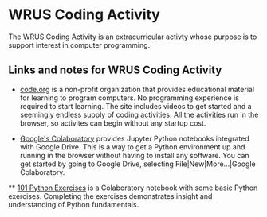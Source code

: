 # WRUS Coding Activity
The WRUS Coding Activity is an extracurricular activty whose purpose is to support interest in computer programming.

## Links and notes for WRUS Coding Activity
* [code.org](https://studio.code.org/home) is a non-profit organization that provides educational material for learning to program computers. No programming experience is required to start learning. The site includes videos to get started and a seemingly endless supply of coding activities. All the activities run in the browser, so activites can begin without any startup cost.

* [Google's Colaboratory](https://colab.research.google.com/github/ryanorsinger/101-exercises/blob/main/101-exercises.ipynb) provides Jupyter Python notebooks integrated with Google Drive. This is a way to get a Python environment up and running in the browser without having to install any software. You can get started by going to Google Drive, selecting File|New|More...|Google Colaboratory.

** [101 Python Exercises](https://colab.research.google.com/github/ryanorsinger/101-exercises/blob/main/101-exercises.ipynb) is a Colaboratory notebook with some basic Python exercises. Completing the exercises demonstrates insight and understanding of Python fundamentals.
